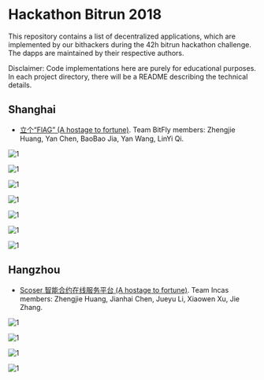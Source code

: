 # Hackathon Bitrun 2018

This repository contains a list of decentralized applications, which are implemented by our bithackers during the 42h bitrun hackathon challenge. The dapps are maintained by their respective authors. 

Disclaimer: Code implementations here are purely for educational purposes. In each project directory, there will be a README describing the technical details.

## Shanghai

- [立个“FlAG” (A hostage to fortune)](https://github.com/AwesomeHuang/Shanghai-Hackthon-BitFly). Team BitFly members: Zhengjie Huang, Yan Chen, BaoBao Jia, Yan Wang, LinYi Qi.

 ![1](./Shanghai/des1.PNG)

 ![1](./Shanghai/des2.PNG)

 ![1](./Shanghai/des3.PNG)
 
 ![1](./Shanghai/des4.PNG)

 ![1](./Shanghai/des5.png)

 ![1](./Shanghai/des6.png)

 ![1](./Shanghai/des7.png)

## Hangzhou

- [Scoser 智能合约在线服务平台 (A hostage to fortune)](https://github.com/AwesomeHuang/Hangzhou-Hackthon-Incas). Team Incas members: Zhengjie Huang, Jianhai Chen, Jueyu Li, Xiaowen Xu, Jie Zhang.

 ![1](./Hangzhou/des1.PNG)

 ![1](./Hangzhou/des2.PNG)

 ![1](./Hangzhou/des3.PNG)
 
 ![1](./Hangzhou/des4.PNG)

